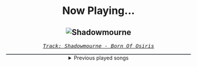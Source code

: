 <div align="center"> 
<h1>Now Playing...</h1>

![Shadowmourne](https://i.scdn.co/image/ab67616d00001e0297491b37564e83c230d9d07e)
--
_<samp><a href="https://open.spotify.com/track/1065sHlCILP4Cmm33JXu1y">Track: Shadowmourne - Born Of Osiris</a></samp>_

<div style="border: 1px #4B5054 solid"></div>
<details>
  <summary>
    Previous played songs
  </summary>
  <table>
    <thead>
      <tr>
        <th>
          Artist
        </th>
        <th>
          Song
        </th>
        <th>
          Link
        </th>
      </tr>
    </thead>
    <tbody>
      <tr><td>Born Of Osiris</td><td>Shadowmourne</td><td><a href="https://open.spotify.com/track/1065sHlCILP4Cmm33JXu1y">https://open.spotify.com/track/1065sHlCILP4Cmm33JXu1y</a></td></tr><tr><td>Born Of Osiris</td><td>Poster Child</td><td><a href="https://open.spotify.com/track/2WlNK8mfRvMT3m1ZOli1er">https://open.spotify.com/track/2WlNK8mfRvMT3m1ZOli1er</a></td></tr><tr><td>Born Of Osiris</td><td>Illusionist</td><td><a href="https://open.spotify.com/track/3plQ0DcZjEhWTlu3BPBT9s">https://open.spotify.com/track/3plQ0DcZjEhWTlu3BPBT9s</a></td></tr><tr><td>Born Of Osiris</td><td>Disconnectome</td><td><a href="https://open.spotify.com/track/36zHsDMqdUgiL3dJAQud9H">https://open.spotify.com/track/36zHsDMqdUgiL3dJAQud9H</a></td></tr><tr><td>Born Of Osiris</td><td>Illuminate</td><td><a href="https://open.spotify.com/track/6MSNbqrkFFtODFkTr3x6b9">https://open.spotify.com/track/6MSNbqrkFFtODFkTr3x6b9</a></td></tr><tr><td>Born Of Osiris</td><td>Under The Gun</td><td><a href="https://open.spotify.com/track/5Fc7H21N639byTBNo4AifM">https://open.spotify.com/track/5Fc7H21N639byTBNo4AifM</a></td></tr><tr><td>Born Of Osiris</td><td>Cycles of Tragedy</td><td><a href="https://open.spotify.com/track/2phAbZIlA9QgoEHsGSK6WD">https://open.spotify.com/track/2phAbZIlA9QgoEHsGSK6WD</a></td></tr><tr><td>Born Of Osiris</td><td>Mindful</td><td><a href="https://open.spotify.com/track/2oxkQnyl8u7K6Vi9X1usRg">https://open.spotify.com/track/2oxkQnyl8u7K6Vi9X1usRg</a></td></tr><tr><td>Born Of Osiris</td><td>White Nile</td><td><a href="https://open.spotify.com/track/1fGcsB1EH2Bfkv8JhfDlLB">https://open.spotify.com/track/1fGcsB1EH2Bfkv8JhfDlLB</a></td></tr><tr><td>Born Of Osiris</td><td>Silence the Echo</td><td><a href="https://open.spotify.com/track/54jLgG6WUCoRKrTh1y92P1">https://open.spotify.com/track/54jLgG6WUCoRKrTh1y92P1</a></td></tr><tr><td>Born Of Osiris</td><td>Throw Me In The Jungle</td><td><a href="https://open.spotify.com/track/1mzJwhQQGRw5MQwokY9S2U">https://open.spotify.com/track/1mzJwhQQGRw5MQwokY9S2U</a></td></tr><tr><td>Born Of Osiris</td><td>Oathbreaker</td><td><a href="https://open.spotify.com/track/4ridcRQmit3KIhYPsjngbq">https://open.spotify.com/track/4ridcRQmit3KIhYPsjngbq</a></td></tr><tr><td>Born Of Osiris</td><td>Waves</td><td><a href="https://open.spotify.com/track/6VDhjaQT3jCDq6AhA5tOJj">https://open.spotify.com/track/6VDhjaQT3jCDq6AhA5tOJj</a></td></tr><tr><td>Born Of Osiris</td><td>Imaginary Condition</td><td><a href="https://open.spotify.com/track/1imX2EkP19iBGoy4LOrtAh">https://open.spotify.com/track/1imX2EkP19iBGoy4LOrtAh</a></td></tr><tr><td>Born Of Osiris</td><td>Singularity</td><td><a href="https://open.spotify.com/track/7ij7pV85UGEBg8zsyCqyfY">https://open.spotify.com/track/7ij7pV85UGEBg8zsyCqyfY</a></td></tr><tr><td>Born Of Osiris</td><td>Two Worlds Of Design</td><td><a href="https://open.spotify.com/track/0iCSDtCHKx4FlL79KiFDp3">https://open.spotify.com/track/0iCSDtCHKx4FlL79KiFDp3</a></td></tr><tr><td>Born Of Osiris</td><td>The Accursed</td><td><a href="https://open.spotify.com/track/4Kdk0pfH78tYPu3FVYJ9d9">https://open.spotify.com/track/4Kdk0pfH78tYPu3FVYJ9d9</a></td></tr><tr><td>Born Of Osiris</td><td>Exhilarate</td><td><a href="https://open.spotify.com/track/5xXXQtmCm9gYryDfKMyanw">https://open.spotify.com/track/5xXXQtmCm9gYryDfKMyanw</a></td></tr><tr><td>Born Of Osiris</td><td>Rosecrance</td><td><a href="https://open.spotify.com/track/7J62nYXcgHElvio5HV1Qoy">https://open.spotify.com/track/7J62nYXcgHElvio5HV1Qoy</a></td></tr><tr><td>Born Of Osiris</td><td>Elimination</td><td><a href="https://open.spotify.com/track/3QMqG4E4CWauPdN5UgK6bD">https://open.spotify.com/track/3QMqG4E4CWauPdN5UgK6bD</a></td></tr>
    </tbody>
  </table>
</details>

</div>
